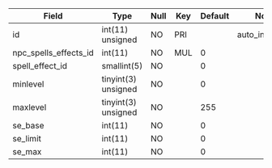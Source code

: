 **Field**|**Type**|**Null**|**Key**|**Default**|**Notes**
-----|-----|-----|-----|-----|-----
id|int(11) unsigned|NO|PRI| |auto\_increment
npc\_spells\_effects\_id|int(11)|NO|MUL|0| 
spell\_effect\_id|smallint(5)|NO| |0| 
minlevel|tinyint(3) unsigned|NO| |0| 
maxlevel|tinyint(3) unsigned|NO| |255| 
se\_base|int(11)|NO| |0| 
se\_limit|int(11)|NO| |0| 
se\_max|int(11)|NO| |0| 